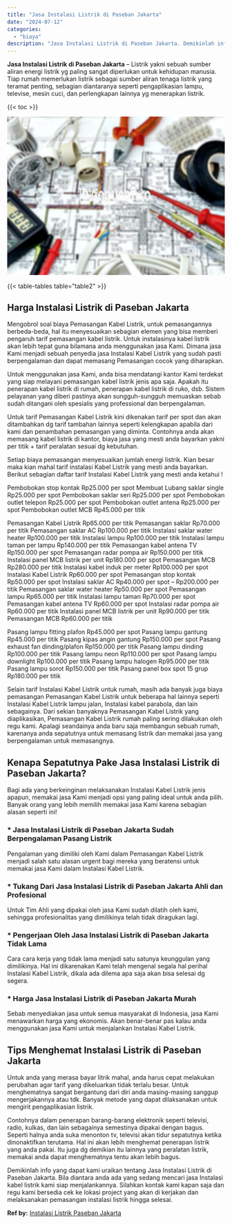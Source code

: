 ```yaml
---
title: "Jasa Instalasi Listrik di Paseban Jakarta"
date: "2024-07-12"
categories: 
  - "biaya"
description: "Jasa Instalasi Listrik di Paseban Jakarta. Demikinlah info yang dapat kami uraikan tentang Jasa Instalasi Listrik di Paseban Jakarta. Bila diantara anda ada..."
---
```


**Jasa Instalasi Listrik di Paseban Jakarta** – Listrik yakni sebuah sumber aliran energi listrik yg paling sangat diperlukan untuk kehidupan manusia. Tiap rumah memerlukan listrik sebagai sumber aliran tenaga listrik yang teramat penting, sebagian diantaranya seperti pengaplikasian lampu, televise, mesin cuci, dan perlengkapan lainnya yg menerapkan listrik.

{{< toc >}}

![Jasa Instalasi Listrik di Paseban Jakarta](/images/instalasi-listrik-murah45.png)

{{< table-tables table="table2" >}}

## Harga Instalasi Listrik di Paseban Jakarta

Mengobrol soal biaya Pemasangan Kabel Listrik, untuk pemasangannya berbeda-beda, hal itu menyesuaikan sebagian elemen yang bisa memberi pengaruh tarif pemasangan kabel listrik. Untuk instalasinya kabel listrik akan lebih tepat guna bilamana anda menggunakan jasa Kami. Dimana jasa Kami menjadi sebuah penyedia jasa Instalasi Kabel Listrik yang sudah pasti berpengalaman dan dapat memasang Pemasangan cocok yang diharapkan.

Untuk menggunakan jasa Kami, anda bisa mendatangi kantor Kami terdekat yang siap melayani pemasangan kabel listrik jenis apa saja. Apakah itu penerapan kabel listrik di rumah, penerapan kabel listrik di ruko, dsb. Sistem pelayanan yang diberi pastinya akan sungguh-sungguh memuaskan sebab sudah ditangani oleh spesialis yang professional dan berpengalaman.

Untuk tarif Pemasangan Kabel Listrik kini dikenakan tarif per spot dan akan ditambahkan dg tarif tambahan lainnya seperti kelengkapan apabila dari kami dan penambahan pemasangan yang diminta. Contohnya anda akan memasang kabel listrik di kantor, biaya jasa yang mesti anda bayarkan yakni per titik + tarif peralatan sesuai dg kebutuhan.

Setiap biaya pemasangan menyesuaikan jumlah energi listrik. Kian besar maka kian mahal tarif instalasi Kabel Listrik yang mesti anda bayarkan. Berikut sebagian daftar tarif Instalasi Kabel Listrik yang mesti anda ketahui !

Pembobokan stop kontak Rp25.000 per spot Membuat Lubang saklar single Rp25.000 per spot Pembobokan saklar seri Rp25.000 per spot Pembobokan outlet telepon Rp25.000 per spot Pembobokan outlet antena Rp25.000 per spot Pembobokan outlet MCB Rp45.000 per titik

Pemasangan Kabel Listrik Rp65.000 per titik Pemasangan saklar Rp70.000 per titik Pemasangan saklar AC Rp100.000 per titik Instalasi saklar water heater Rp100.000 per titik Instalasi lampu Rp100.000 per titik Instalasi lampu taman per lampu Rp140.000 per titik Pemasangan kabel antena TV Rp150.000 per spot Pemasangan radar pompa air Rp150.000 per titik Instalasi panel MCB listrik per unit Rp180.000 per spot Pemasangan MCB Rp280.000 per titik Instalasi kabel induk per meter Rp100.000 per spot Instalasi Kabel Listrik Rp60.000 per spot Pemasangan stop kontak Rp50.000 per spot Instalasi saklar AC Rp40.000 per spot – Rp200.000 per titik Pemasangan saklar water heater Rp50.000 per spot Pemasangan lampu Rp65.000 per titik Instalasi lampu taman Rp70.000 per spot Pemasangan kabel antena TV Rp60.000 per spot Instalasi radar pompa air Rp60.000 per titik Instalasi panel MCB listrik per unit Rp90.000 per titik Pemasangan MCB Rp60.000 per titik

Pasang lampu fitting plafon Rp45.000 per spot Pasang lampu gantung Rp45.000 per titik Pasang kipas angin gantung Rp150.000 per spot Pasang exhaust fan dinding/plafon Rp150.000 per titik Pasang lampu dinding Rp100.000 per titik Pasang lampu neon Rp110.000 per spot Pasang lampu downlight Rp100.000 per titik Pasang lampu halogen Rp95.000 per titik Pasang lampu sorot Rp150.000 per titik Pasang panel box spot 15 grup Rp180.000 per titik

Selain tarif Instalasi Kabel Listrik untuk rumah, masih ada banyak juga biaya pemasangan Pemasangan Kabel Listrik untuk beberapa hal lainnya seperti Instalasi Kabel Listrik lampu jalan, Instalasi kabel parabola, dan lain sebagainya. Dari sekian banyaknya Pemasangan Kabel Listrik yang diaplikasikan, Pemasangan Kabel Listrik rumah paling sering dilakukan oleh regu kami. Apalagi seandainya anda baru saja membangun sebuah rumah, karenanya anda sepatutnya untuk memasang listrik dan memakai jasa yang berpengalaman untuk memasangnya.

## Kenapa Sepatutnya Pake Jasa Instalasi Listrik di Paseban Jakarta?

Bagi ada yang berkeinginan melaksanakan Instalasi Kabel Listrik jenis apapun, memakai jasa Kami menjadi opsi yang paling ideal untuk anda pilih. Banyak orang yang lebih memilih memakai jasa Kami karena sebagian alasan seperti ini!

### \* Jasa Instalasi Listrik di Paseban Jakarta Sudah Berpengalaman Pasang Listrik

Pengalaman yang dimiliki oleh Kami dalam Pemasangan Kabel Listrik menjadi salah satu alasan urgent bagi mereka yang beratensi untuk memakai jasa Kami dalam Instalasi Kabel Listrik.

### \* Tukang Dari Jasa Instalasi Listrik di Paseban Jakarta Ahli dan Profesional

Untuk Tim Ahli yang dipakai oleh jasa Kami sudah dilatih oleh kami, sehingga profesionalitas yang dimilikinya telah tidak diragukan lagi.

### \* Pengerjaan Oleh Jasa Instalasi Listrik di Paseban Jakarta Tidak Lama

Cara cara kerja yang tidak lama menjadi satu satunya keunggulan yang dimilikinya. Hal ini dikarenakan Kami telah mengenal segala hal perihal Instalasi Kabel Listrik, dikala ada dilema apa saja akan bisa selesai dg segera.

### \* Harga Jasa Instalasi Listrik di Paseban Jakarta Murah

Sebab menyediakan jasa untuk semua masyarakat di Indonesia, jasa Kami menawarkan harga yang ekonomis. Akan benar-benar pas kalau anda menggunakan jasa Kami untuk menjalankan Instalasi Kabel Listrik.

## Tips Menghemat Instalasi Listrik di Paseban Jakarta


Untuk anda yang merasa bayar litrik mahal, anda harus cepat melakukan perubahan agar tarif yang dikeluarkan tidak terlalu besar. Untuk menghematnya sangat bergantung dari diri anda masing-masing sanggup mengerjakannya atau tdk. Banyak metode yang dapat dilaksanakan untuk mengirit pengaplikasian listrik.

Contohnya dalam penerapan barang-barang elektronik seperti televisi, radio, kulkas, dan lain sebagainya semestinya dipakai dengan bagus. Seperti halnya anda suka menonton tv, televisi akan tidur sepatutnya ketika dinonaktifkan terutama. Hal ini akan lebih menghemat penerapan listrik yang anda pakai. Itu juga dg demikian itu lainnya yang peralatan listrik, memakai anda dapat menghematnya tentu akan lebih bagus.

Demikinlah info yang dapat kami uraikan tentang Jasa Instalasi Listrik di Paseban Jakarta. Bila diantara anda ada yang sedang mencari jasa Instalasi kabel listrik kami siap menjalankannya. Silahkan kontak kami kapan saja dan regu kami bersedia cek ke lokasi project yang akan di kerjakan dan melaksanakan pemasangan instalasi listrik hingga selesai.

**Ref by:** [Instalasi Listrik Paseban Jakarta](https://id.wikipedia.org/wiki/Instalasi)

